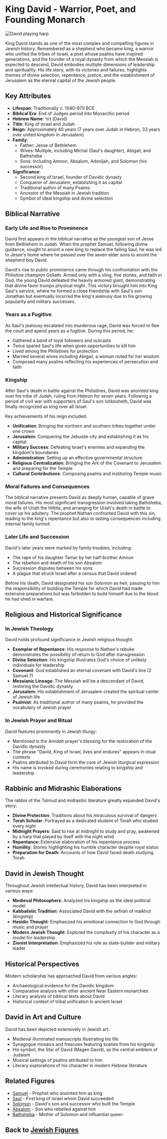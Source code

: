 # King David - Warrior, Poet, and Founding Monarch

![David playing harp](david_harp.jpg)

King David stands as one of the most complex and compelling figures in Jewish history. Remembered as a shepherd who became king, a warrior who unified the tribes of Israel, a poet whose psalms have inspired generations, and the founder of a royal dynasty from which the Messiah is expected to descend, David embodies multiple dimensions of leadership and spirituality. His life story, with its victories and failures, highlights themes of divine selection, repentance, justice, and the establishment of Jerusalem as the eternal capital of the Jewish people.

## Key Attributes

- **Lifespan**: Traditionally c. 1040-970 BCE
- **Biblical Era**: End of Judges period into Monarchic period
- **Hebrew Name**: דָּוִד (David)
- **Title**: King of Israel and Judah
- **Reign**: Approximately 40 years (7 years over Judah in Hebron, 33 years over united kingdom in Jerusalem)
- **Family**: 
  - Father: Jesse of Bethlehem
  - Wives: Multiple, including Michal (Saul's daughter), Abigail, and Bathsheba
  - Sons: Including Amnon, Absalom, Adonijah, and Solomon (his successor)
- **Significance**: 
  - Second king of Israel, founder of Davidic dynasty
  - Conqueror of Jerusalem, establishing it as capital
  - Traditional author of many Psalms
  - Ancestor of the Messiah in Jewish tradition
  - Symbol of ideal kingship and divine selection

## Biblical Narrative

### Early Life and Rise to Prominence

David first appears in the biblical narrative as the youngest son of Jesse from Bethlehem in Judah. When the prophet Samuel, following divine guidance, sought to anoint a new king to replace the failing Saul, he was led to Jesse's home where he passed over the seven elder sons to anoint the shepherd boy David.

David's rise to public prominence came through his confrontation with the Philistine champion Goliath. Armed only with a sling, five stones, and faith in God, the young David defeated the heavily armored giant, demonstrating that divine favor trumps physical might. This victory brought him into King Saul's service, where he formed a close friendship with Saul's son Jonathan but eventually incurred the king's jealousy due to his growing popularity and military successes.

### Years as a Fugitive

As Saul's jealousy escalated into murderous rage, David was forced to flee the court and spend years as a fugitive. During this period, he:
- Gathered a band of loyal followers and outcasts
- Twice spared Saul's life when given opportunities to kill him
- Lived among the Philistines for protection
- Married several wives including Abigail, a woman noted for her wisdom
- Composed many psalms reflecting his experiences of persecution and faith

### Kingship

After Saul's death in battle against the Philistines, David was anointed king over his tribe of Judah, ruling from Hebron for seven years. Following a period of civil war with supporters of Saul's son Ishbosheth, David was finally recognized as king over all Israel.

Key achievements of his reign included:

- **Unification**: Bringing the northern and southern tribes together under one crown
- **Jerusalem**: Conquering the Jebusite city and establishing it as his capital
- **Military Success**: Defeating Israel's enemies and expanding the kingdom's boundaries
- **Administration**: Setting up an effective governmental structure
- **Religious Centralization**: Bringing the Ark of the Covenant to Jerusalem and preparing for the Temple
- **Cultural Contributions**: Composing psalms and instituting Temple music

### Moral Failures and Consequences

The biblical narrative presents David as deeply human, capable of grave moral failures. His most significant transgression involved taking Bathsheba, the wife of Uriah the Hittite, and arranging for Uriah's death in battle to cover up his adultery. The prophet Nathan confronted David with this sin, leading to the king's repentance but also to lasting consequences including internal family turmoil.

### Later Life and Succession

David's later years were marked by family troubles, including:
- The rape of his daughter Tamar by her half-brother Amnon
- The rebellion and death of his son Absalom
- Succession disputes between his sons
- A plague that struck Israel after a census that David ordered

Before his death, David designated his son Solomon as heir, passing to him the responsibility of building the Temple for which David had made extensive preparations but was forbidden to build himself due to the blood he had shed in warfare.

## Religious and Historical Significance

### In Jewish Theology

David holds profound significance in Jewish religious thought:

- **Exemplar of Repentance**: His response to Nathan's rebuke demonstrates the possibility of return to God after transgression
- **Divine Selection**: His kingship illustrates God's choice of unlikely individuals for leadership
- **Covenant**: God established an eternal covenant with David's line (2 Samuel 7)
- **Messianic Lineage**: The Messiah will be a descendant of David, restoring the Davidic dynasty
- **Jerusalem**: His establishment of Jerusalem created the spiritual center of Jewish life
- **Psalmist**: As traditional author of many psalms, he provided the vocabulary of Jewish prayer

### In Jewish Prayer and Ritual

David features prominently in Jewish liturgy:
- Mentioned in the Amidah prayer's blessing for the restoration of the Davidic dynasty
- The phrase "David, King of Israel, lives and endures" appears in ritual contexts
- Psalms attributed to David form the core of Jewish liturgical expression
- His name is invoked during ceremonies relating to kingship and leadership

## Rabbinic and Midrashic Elaborations

The rabbis of the Talmud and midrashic literature greatly expanded David's story:

- **Divine Protection**: Traditions about his miraculous survival of dangers
- **Torah Scholar**: Portrayed as a dedicated student of Torah who studied every night
- **Midnight Prayers**: Said to rise at midnight to study and pray, awakened by a harp that played by itself with the night wind
- **Repentance**: Extensive elaboration of his repentance process
- **Humility**: Stories highlighting his humble character despite royal status
- **Preparation for Death**: Accounts of how David faced death studying Torah

## David in Jewish Thought

Throughout Jewish intellectual history, David has been interpreted in various ways:

- **Medieval Philosophers**: Analyzed his kingship as the ideal political model
- **Kabbalistic Tradition**: Associated David with the sefirah of malkhut (kingship)
- **Hasidic Thought**: Emphasized his emotional connection to God through music and prayer
- **Modern Jewish Thought**: Explored the complexity of his character as a model for leadership
- **Zionist Interpretation**: Emphasized his role as state-builder and military leader

## Historical Perspectives

Modern scholarship has approached David from various angles:
- Archaeological evidence for the Davidic kingdom
- Comparative analysis with other ancient Near Eastern monarchies
- Literary analysis of biblical texts about David
- Historical context of tribal unification in ancient Israel

## David in Art and Culture

David has been depicted extensively in Jewish art:
- Medieval illuminated manuscripts illustrating his life
- Synagogue mosaics and frescoes featuring scenes from his kingship
- His symbol, the Star of David (Magen David), as the central emblem of Judaism
- Musical settings of psalms attributed to him
- Literary explorations of his character in modern Hebrew literature

## Related Figures

- [Samuel](./samuel.md) - Prophet who anointed him as king
- [Saul](./saul.md) - First king of Israel whom David succeeded
- [Solomon](./solomon.md) - David's son and successor who built the Temple
- [Absalom](./absalom.md) - Son who rebelled against him
- [Bathsheba](./bathsheba.md) - Mother of Solomon and influential queen

## Back to [Jewish Figures](./README.md)

